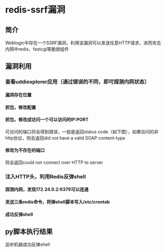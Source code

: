 # redis-ssrf漏洞
## 简介
Weblogic中存在一个SSRF漏洞，利用该漏洞可以发送任意HTTP请求，进而攻击内网中redis、fastcgi等脆弱组件
## 漏洞利用
### 查看uddiexplorer应用（通过错误的不同，即可探测内网状态）

#### 漏洞存在位置

#### 抓包，修改配置
#### 抓包，修改成访问一个可以访问的IP:PORT

可访问的端口将会得到错误，一般是返回status code（如下图），如果访问的非http协议，则会返回did not have a valid SOAP content-type
#### 修改为不存在的端口
将会返回could not connect over HTTP to server

### 注入HTTP头，利用Redis反弹shell
#### 探测内网，发现172.24.0.2:6379可以连通

#### 发送三条redis命令，将弹shell脚本写入/etc/crontab

#### 成功反弹shell

## py脚本执行结果
监听机器成功反弹shell
